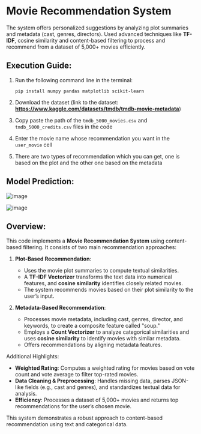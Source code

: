 # Movie Recommendation System
The system offers personalized suggestions by analyzing plot summaries and metadata (cast, genres, directors). Used advanced techniques like **TF-IDF**, cosine similarity and content-based filtering to process and recommend from a dataset of 5,000+ movies efficiently.

## Execution Guide:
1. Run the following command line in the terminal:
   ```
   pip install numpy pandas matplotlib scikit-learn
   ```
2. Download the dataset (link to the dataset: **https://www.kaggle.com/datasets/tmdb/tmdb-movie-metadata**)

3. Copy paste the path of the `tmdb_5000_movies.csv` and `tmdb_5000_credits.csv` files in the code

4. Enter the movie name whose recommendation you want in the `user_movie` cell

5. There are two types of recommendation which you can get, one is based on the plot and the other one based on the metadata

## Model Prediction:

   ![image](https://github.com/user-attachments/assets/2de1d762-fade-4285-ab3e-578e184ca808)

   ![image](https://github.com/user-attachments/assets/27b22fae-77d4-4146-9218-e1ba16b9d122)

## Overview:
This code implements a **Movie Recommendation System** using content-based filtering. It consists of two main recommendation approaches:

1. **Plot-Based Recommendation**:  
   - Uses the movie plot summaries to compute textual similarities.  
   - A **TF-IDF Vectorizer** transforms the text data into numerical features, and **cosine similarity** identifies closely related movies.  
   - The system recommends movies based on their plot similarity to the user’s input.

2. **Metadata-Based Recommendation**:  
   - Processes movie metadata, including cast, genres, director, and keywords, to create a composite feature called "soup."  
   - Employs a **Count Vectorizer** to analyze categorical similarities and uses **cosine similarity** to identify movies with similar metadata.  
   - Offers recommendations by aligning metadata features.

Additional Highlights:  
- **Weighted Rating**: Computes a weighted rating for movies based on vote count and vote average to filter top-rated movies.  
- **Data Cleaning & Preprocessing**: Handles missing data, parses JSON-like fields (e.g., cast and genres), and standardizes textual data for analysis.  
- **Efficiency**: Processes a dataset of 5,000+ movies and returns top recommendations for the user’s chosen movie.  

This system demonstrates a robust approach to content-based recommendation using text and categorical data.
